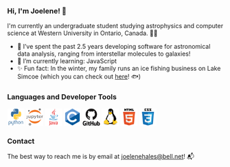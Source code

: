 ### Hi, I'm Joelene! 👋

I'm currently an undergraduate student studying astrophysics and computer science at Western University in Ontario, Canada. 👩‍💻

- 🔭 I’ve spent the past 2.5 years developing software for astronomical data analysis, ranging from interstellar molecules to galaxies!
- 🌱 I’m currently learning: JavaScript
- ✨ Fun fact: In the winter, my family runs an ice fishing business on Lake Simcoe (which you can check out [here](https://www.facebook.com/TimHalesFishHuts/)! 🐟)

### Languages and Developer Tools

<div>
  <!--- Python -->
  <img src="https://github.com/devicons/devicon/blob/master/icons/python/python-original-wordmark.svg" title="Python" **alt="Python" width="40" height="40"/>
  <!--- Jupyter -->
  <img src="https://github.com/devicons/devicon/blob/master/icons/jupyter/jupyter-original-wordmark.svg" title="Jupyter" **alt="Jupyter" width="40" height="40"/>
  <!--- Java -->
  <img src="https://github.com/devicons/devicon/blob/master/icons/java/java-original-wordmark.svg" title="Java" **alt="Java" width="40" height="40"/>
  <!--- C -->
  <img src="https://github.com/devicons/devicon/blob/master/icons/c/c-original.svg" title="C" **alt="C" width="40" height="40"/>
  <!--- GitHub -->
  <img src="https://github.com/devicons/devicon/blob/master/icons/github/github-original-wordmark.svg" title="Git" **alt="Git" width="40" height="40"/>
  <!--- Linux -->
  <img src="https://github.com/devicons/devicon/blob/master/icons/linux/linux-original.svg" title="Linux" **alt="Linux" width="40" height="40"/>
  <!--- HTML --> 
  <img src="https://github.com/devicons/devicon/blob/master/icons/html5/html5-original-wordmark.svg" title="HTML" **alt="HTML" width="40" height="40"/>
  <!--- CSS --> 
  <img src="https://github.com/devicons/devicon/blob/master/icons/css3/css3-original-wordmark.svg" title="CSS" **alt="CSS" width="40" height="40"/>
</div>

### Contact

The best way to reach me is by email at [joelenehales@bell.net](mailto:joelenehales@bell.net)! 📬
